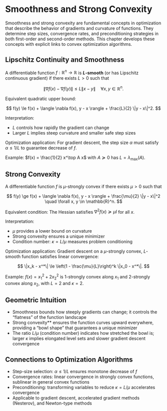 # Smoothness and Strong Convexity

Smoothness and strong convexity are fundamental concepts in optimization that describe the behavior of gradients and curvature of functions. They determine step sizes, convergence rates, and preconditioning strategies in both first-order and second-order methods. This chapter develops these concepts with explicit links to convex optimization algorithms.

## Lipschitz Continuity and Smoothness

A differentiable function $f: \mathbb{R}^n \to \mathbb{R}$ is **$L$-smooth** (or has Lipschitz continuous gradient) if there exists $L > 0$ such that

$$
\|\nabla f(x) - \nabla f(y)\| \le L \|x - y\| \quad \forall x, y \in \mathbb{R}^n.
$$

Equivalent quadratic upper bound:

$$
f(y) \le f(x) + \langle \nabla f(x), y - x \rangle + \frac{L}{2} \|y - x\|^2.
$$

Interpretation:

- $L$ controls how rapidly the gradient can change  
- Larger $L$ implies steep curvature and smaller safe step sizes

Optimization application: For gradient descent, the step size $\alpha$ must satisfy $\alpha \le 1/L$ to guarantee decrease of $f$.

Example: $f(x) = \frac{1}{2} x^\top A x$ with $A \succeq 0$ has $L = \lambda_{\max}(A)$.

## Strong Convexity

A differentiable function $f$ is $\mu$-strongly convex if there exists $\mu > 0$ such that

$$
f(y) \ge f(x) + \langle \nabla f(x), y - x \rangle + \frac{\mu}{2} \|y - x\|^2 \quad \forall x, y \in \mathbb{R}^n.
$$

Equivalent condition: The Hessian satisfies $\nabla^2 f(x) \succeq \mu I$ for all $x$.

Interpretation:

- $\mu$ provides a lower bound on curvature  
- Strong convexity ensures a unique minimizer  
- Condition number: $\kappa = L/\mu$ measures problem conditioning

Optimization application: Gradient descent on a $\mu$-strongly convex, $L$-smooth function satisfies linear convergence:

$$
\|x_k - x^*\| \le \left(1 - \frac{\mu}{L}\right)^k \|x_0 - x^*\|.
$$

Example: $f(x) = x_1^2 + 2x_2^2$ is $1$-strongly convex along $x_1$ and $2$-strongly convex along $x_2$, with $L = 2$ and $\kappa = 2$.

## Geometric Intuition

- Smoothness bounds how steeply gradients can change; it controls the “flatness” of the function landscape  
- Strong convexity** ensures the function curves upward everywhere, providing a “bowl shape” that guarantees a unique minimizer  
- The ratio $L/\mu$ (condition number) indicates how stretched the bowl is; larger $\kappa$ implies elongated level sets and slower gradient descent convergence

## Connections to Optimization Algorithms

- Step-size selection: $\alpha \le 1/L$ ensures monotone decrease of $f$  
- Convergence rates: linear convergence in strongly convex functions, sublinear in general convex functions  
- Preconditioning: transforming variables to reduce $\kappa = L/\mu$ accelerates convergence  
- Applicable to gradient descent, accelerated gradient methods (Nesterov), and Newton-type methods
